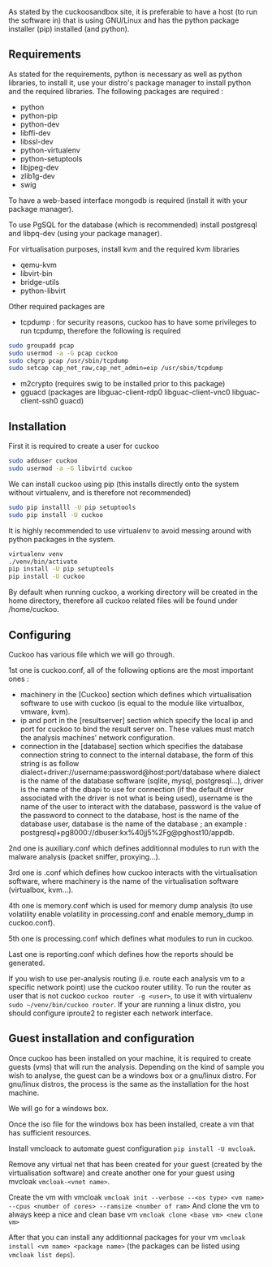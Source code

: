 As stated by the cuckoosandbox site, it is preferable to have a host (to run the software in) that is using GNU/Linux and has the python package installer (pip) installed (and python).

## Requirements
As stated for the requirements, python is necessary as well as python libraries, to install it, use your distro's package manager to install python and the required libraries.
The following packages are required : 
- python
- python-pip
- python-dev
- libffi-dev
- libssl-dev
- python-virtualenv
- python-setuptools
- libjpeg-dev
- zlib1g-dev
- swig

To have a web-based interface mongodb is required (install it with your package manager).

To use PgSQL for the database (which is recommended) install postgresql and libpq-dev (using your package manager).

For virtualisation purposes, install kvm and the required kvm libraries
- qemu-kvm
- libvirt-bin
- bridge-utils
- python-libvirt

Other required packages are
- tcpdump : for security reasons, cuckoo has to have some privileges to run tcpdump, therefore the following is required
```bash
sudo groupadd pcap
sudo usermod -a -G pcap cuckoo
sudo chgrp pcap /usr/sbin/tcpdump
sudo setcap cap_net_raw,cap_net_admin=eip /usr/sbin/tcpdump
```
- m2crypto (requires swig to be installed prior to this package)
- gguacd (packages are libguac-client-rdp0 libguac-client-vnc0 libguac-client-ssh0 guacd)

## Installation
First it is required to create a user for cuckoo
```bash
sudo adduser cuckoo
sudo usermod -a -G libvirtd cuckoo
```

We can install cuckoo using pip (this installs directly onto the system without virtualenv, and is therefore not recommended)
```bash
sudo pip installl -U pip setuptools
sudo pip install -U cuckoo
```

It is highly recommended to use virtualenv to avoid messing around with python packages in the system.
```bash
virtualenv venv
./venv/bin/activate
pip install -U pip setuptools
pip install -U cuckoo
```

By default when running cuckoo, a working directory will be created in the home directory, therefore all cuckoo related files will be found under /home/cuckoo.

## Configuring
Cuckoo has various file which we will go through.

1st one is cuckoo.conf, all of the following options are the most important ones : 
- machinery in the [Cuckoo] section which defines which virtualisation software to use with cuckoo (is equal to the module like virtualbox, vmware, kvm).
- ip and port in the [resultserver] section which specify the local ip and port for cuckoo to bind the result server on. These values must match the analysis machines' network configuration.
- connection in the [database] section which specifies the database connection string to connect to the internal database, the form of this string is as follow dialect+driver://username:password@host:port/database where dialect is the name of the database software (sqlite, mysql, postgresql...), driver is the name of the dbapi to use for connection (if the default driver associated with the driver is not what is being used), username is the name of the user to interact with the database, password is the value of the password to connect to the database, host is the name of the database user, database is the name of the database ; an example : postgresql+pg8000://dbuser:kx%40jj5%2Fg@pghost10/appdb.

2nd one is auxiliary.conf which defines additionnal modules to run with the malware analysis (packet sniffer, proxying...).

3rd one is <machinery>.conf which defines how cuckoo interacts with the virtualisation software, where machinery is the name of the virtualisation software (virtualbox, kvm...).

4th one is memory.conf which is used for memory dump analysis (to use volatility enable volatility in processing.conf and enable memory_dump in cuckoo.conf).

5th one is processing.conf which defines what modules to run in cuckoo.

Last one is reporting.conf which defines how the reports should be generated.

If you wish to use per-analysis routing (i.e. route each analysis vm to a specific network point) use the cuckoo router utility. To run the router as user that is not cuckoo ```cuckoo router -g <user>```, to use it with virtualenv ```sudo ~/venv/bin/cuckoo router```. If your are running a linux distro, you should configure iproute2 to register each network interface.

## Guest installation and configuration
Once cuckoo has been installed on your machine, it is required to create guests (vms) that will run the analysis. Depending on the kind of sample you wish to analyse, the guest can be a windows box or a gnu/linux distro. For gnu/linux distros, the process is the same as the installation for the host machine.

We will go for a windows box.

Once the iso file for the windows box has been installed, create a vm that has sufficient resources.

Install vmcloack to automate guest configuration ```pip install -U mvcloak```.

Remove any virtual net that has been created for your guest (created by the virtualisation software) and create another one for your guest using mvcloak ```vmcloak-<vnet name>```.

Create the vm with vmcloak ```vmcloak init --verbose --<os type> <vm name> --cpus <number of cores> --ramsize <number of ram>```
And clone the vm to always keep a nice and clean base vm ```vmcloak clone <base vm> <new clone vm>```

After that you can install any additionnal packages for your vm ```vmcloak install <vm name> <package name>``` (the packages can be listed using ```vmcloak list deps```).
